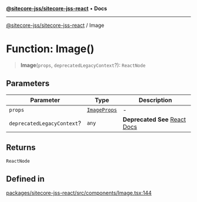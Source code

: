 [**@sitecore-jss/sitecore-jss-react**](../README.md) • **Docs**

***

[@sitecore-jss/sitecore-jss-react](../README.md) / Image

# Function: Image()

> **Image**(`props`, `deprecatedLegacyContext`?): `ReactNode`

## Parameters

| Parameter | Type | Description |
| ------ | ------ | ------ |
| `props` | [`ImageProps`](../interfaces/ImageProps.md) | - |
| `deprecatedLegacyContext`? | `any` | **Deprecated** **See** [React Docs](https://legacy.reactjs.org/docs/legacy-context.html#referencing-context-in-lifecycle-methods) |

## Returns

`ReactNode`

## Defined in

[packages/sitecore-jss-react/src/components/Image.tsx:144](https://github.com/Sitecore/jss/blob/20c393219fcc37eebfc5f9ac86576745ab661982/packages/sitecore-jss-react/src/components/Image.tsx#L144)
